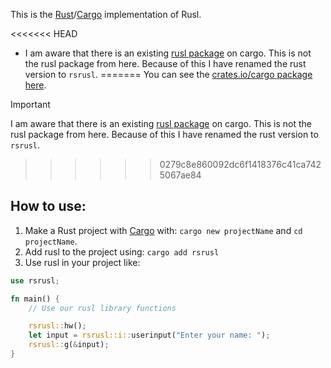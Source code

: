 This is the [Rust](https://rust-lang.org)/[Cargo](https://crates.io) implementation of Rusl.

<<<<<<< HEAD
- I am aware that there is an existing [rusl package](https://crates.io/crates/rusl) on cargo. This is not the rusl package from here. Because of this I have renamed the rust version to `rsrusl`.
=======
You can see the [crates.io/cargo package here](https://crates.io/crates/rsrusl).

> [!IMPORTANT]
> I am aware that there is an existing [rusl package](https://crates.io/crates/rusl) on cargo. This is not the rusl package from here. Because of this I have renamed the rust version to `rsrusl`.
>>>>>>> 0279c8e860092dc6f1418376c41ca7425067ae84

## How to use:
1. Make a Rust project with [Cargo](https://crates.io) with: `cargo new projectName` and `cd projectName`.
2. Add rusl to the project using: `cargo add rsrusl`
3. Use rusl in your project like:
```rs
use rsrusl;

fn main() {
    // Use our rusl library functions

    rsrusl::hw();
    let input = rsrusl::i::userinput("Enter your name: ");
    rsrusl::g(&input);
}
```
